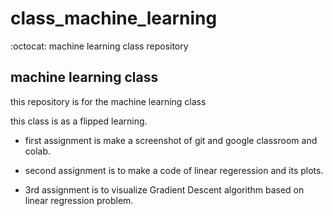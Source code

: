 # class_machine_learning
:octocat: machine learning class repository

## machine learning class

this repository is for the machine learning class 

this class is as a flipped learning.

- first assignment is make a screenshot of git and google classroom and colab.

- second assignment is to make a code of linear regeression and its plots.

- 3rd assignment is to visualize Gradient Descent algorithm based on linear regression problem.
